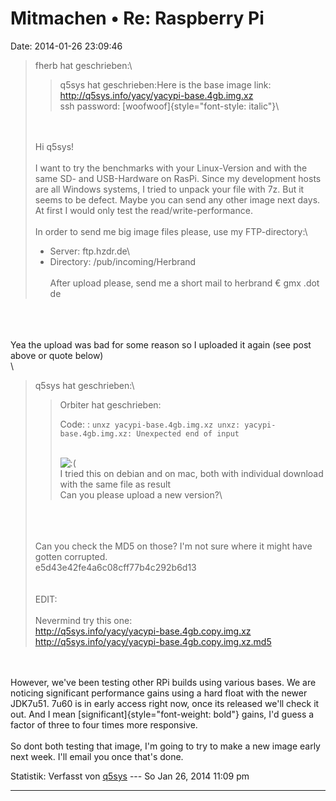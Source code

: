 Mitmachen • Re: Raspberry Pi
============================

Date: 2014-01-26 23:09:46

> <div>
>
> fherb hat geschrieben:\
>
> > <div>
> >
> > q5sys hat geschrieben:Here is the base image link:
> > <http://q5sys.info/yacy/yacypi-base.4gb.img.xz>\
> > ssh password: [woofwoof]{style="font-style: italic"}\
> >
> > </div>
>
> \
> \
> Hi q5sys!\
> \
> I want to try the benchmarks with your Linux-Version and with the same
> SD- and USB-Hardware on RasPi. Since my development hosts are all
> Windows systems, I tried to unpack your file with 7z. But it seems to
> be defect. Maybe you can send any other image next days. At first I
> would only test the read/write-performance.\
> \
> In order to send me big image files please, use my FTP-directory:\
> - Server: ftp.hzdr.de\
> - Directory: /pub/incoming/Herbrand\
> \
> After upload please, send me a short mail to herbrand € gmx .dot de
>
> </div>

\
\
\
Yea the upload was bad for some reason so I uploaded it again (see post
above or quote below)\
\

> <div>
>
> q5sys hat geschrieben:\
>
> > <div>
> >
> > Orbiter hat geschrieben:
> >
> > Code: 
> > :   `unxz yacypi-base.4gb.img.xz unxz: yacypi-base.4gb.img.xz: Unexpected end of input`
> >
> > \
> > ![:(](http://forum.yacy-websuche.de/images/smilies/icon_e_sad.gif "Sad")\
> > I tried this on debian and on mac, both with individual download
> > with the same file as result\
> > Can you please upload a new version?\
> >
> > </div>
>
> \
> \
> \
> Can you check the MD5 on those? I\'m not sure where it might have
> gotten corrupted.\
> e5d43e42fe4a6c08cff77b4c292b6d13\
> \
> \
> EDIT:\
> \
> Nevermind try this one:\
> <http://q5sys.info/yacy/yacypi-base.4gb.copy.img.xz>\
> <http://q5sys.info/yacy/yacypi-base.4gb.copy.img.xz.md5>
>
> </div>

\
\
However, we\'ve been testing other RPi builds using various bases. We
are noticing significant performance gains using a hard float with the
newer JDK7u51. 7u60 is in early access right now, once its released
we\'ll check it out. And I mean [significant]{style="font-weight: bold"}
gains, I\'d guess a factor of three to four times more responsive.\
\
So dont both testing that image, I\'m going to try to make a new image
early next week. I\'ll email you once that\'s done.

Statistik: Verfasst von
[q5sys](http://forum.yacy-websuche.de/memberlist.php?mode=viewprofile&u=9339)
--- So Jan 26, 2014 11:09 pm

------------------------------------------------------------------------
